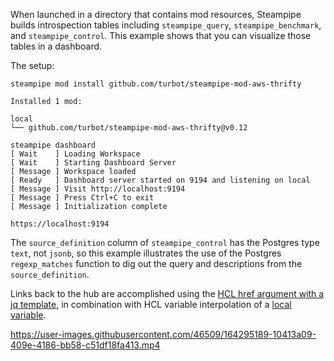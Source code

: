When launched in a directory that contains mod resources, Steampipe builds introspection tables including `steampipe_query`, `steampipe_benchmark`, and `steampipe_control`. This example shows that you can visualize those tables in a dashboard.

The setup:

```
steampipe mod install github.com/turbot/steampipe-mod-aws-thrifty

Installed 1 mod:

local
└── github.com/turbot/steampipe-mod-aws-thrifty@v0.12

steampipe dashboard
[ Wait    ] Loading Workspace
[ Wait    ] Starting Dashboard Server
[ Message ] Workspace loaded
[ Ready   ] Dashboard server started on 9194 and listening on local
[ Message ] Visit http://localhost:9194
[ Message ] Press Ctrl+C to exit
[ Message ] Initialization complete

https://localhost:9194
```

The `source_definition` column of `steampipe_control` has the Postgres type `text`, not `jsonb`, so this example illustrates the use of the Postgres `regexp_matches` function to dig out the query and descriptions from the `source_definition`.

Links back to the hub are accomplished using the [HCL href argument with a jq template](https://steampipe.io/docs/reference/mod-resources/table#jq-templates), in combination with HCL variable interpolation of a [local variable](https://steampipe.io/docs/reference/mod-resources/locals).


https://user-images.githubusercontent.com/46509/164295189-10413a09-409e-4186-bb58-c51df18fa413.mp4


